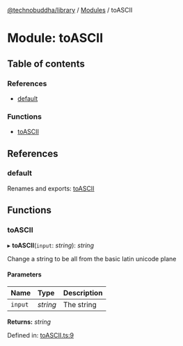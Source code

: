 [@technobuddha/library](../../README.md) / [Modules](../Modules.md) / toASCII

# Module: toASCII

## Table of contents

### References

- [default](toascii.md#default)

### Functions

- [toASCII](toascii.md#toascii)

## References

### default

Renames and exports: [toASCII](toascii.md#toascii)

## Functions

### toASCII

▸ **toASCII**(`input`: *string*): *string*

Change a string to be all from the basic latin unicode plane

#### Parameters

| Name | Type | Description |
| :------ | :------ | :------ |
| `input` | *string* | The string |

**Returns:** *string*

Defined in: [toASCII.ts:9](../../src/toASCII.ts#L9)
